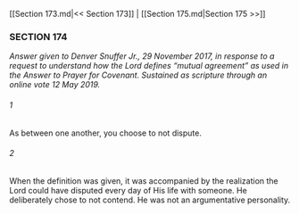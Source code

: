 [[Section 173.md|<< Section 173]]  |  [[Section 175.md|Section 175 >>]]

### SECTION 174

*Answer given to Denver Snuffer Jr., 29 November 2017, in response to a request to understand how the Lord defines “mutual agreement” as used in the *Answer to Prayer for Covenant*. Sustained as scripture through an online vote 12 May 2019.*

###### 1
As between one another, you choose to not dispute.

###### 2
When the definition was given, it was accompanied by the realization the Lord could have disputed every day of His life with someone. He deliberately chose to not contend. He was not an argumentative personality.